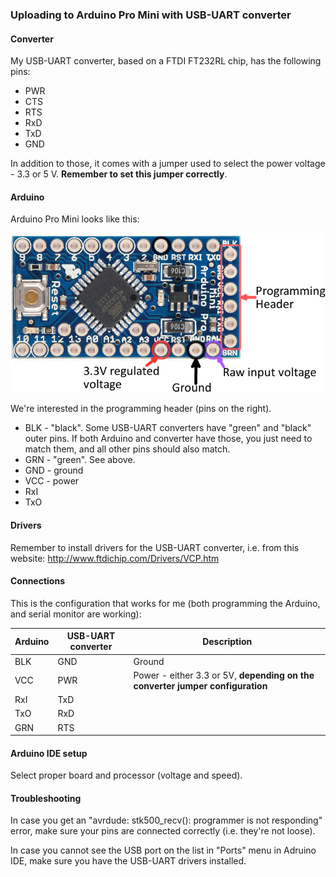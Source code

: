 ### Uploading to Arduino Pro Mini with USB-UART converter

#### Converter

My USB-UART converter, based on a FTDI FT232RL chip, has the following pins:

- PWR
- CTS
- RTS
- RxD
- TxD
- GND

In addition to those, it comes with a jumper used to select the power voltage - 3.3 or 5 V. **Remember to set this jumper correctly**.

#### Arduino

Arduino Pro Mini looks like this:

![Arduino Pro Mini](./arduino-pro-mini.png)

We're interested in the programming header (pins on the right).

- BLK - "black". Some USB-UART converters have "green" and "black" outer pins. If both Arduino and converter have those, you just need to match them, and all other pins should also match.
- GRN - "green". See above.
- GND - ground
- VCC - power
- RxI
- TxO

#### Drivers

Remember to install drivers for the USB-UART converter, i.e. from this website:
http://www.ftdichip.com/Drivers/VCP.htm

#### Connections

This is the configuration that works for me (both programming the Arduino, and serial monitor are working):

| Arduino | USB-UART converter | Description |
|---|---|---|
| BLK | GND | Ground |
| VCC | PWR | Power - either 3.3 or 5V, **depending on the converter jumper configuration** |
| RxI | TxD | |
| TxO | RxD | |
| GRN | RTS | |

#### Arduino IDE setup

Select proper board and processor (voltage and speed).

#### Troubleshooting

In case you get an "avrdude: stk500_recv(): programmer is not responding" error,
make sure your pins are connected correctly (i.e. they're not loose).

In case you cannot see the USB port on the list in "Ports" menu in Adruino IDE,
make sure you have the USB-UART drivers installed.
